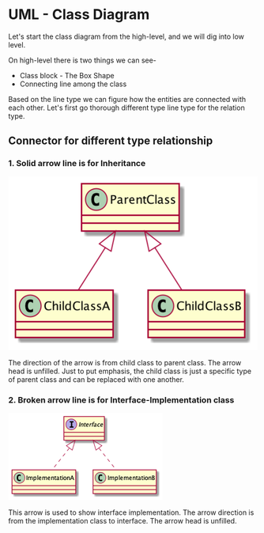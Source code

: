 # UML - Class Diagram

Let's start the class diagram from the high-level, and we will dig into low level.

On high-level there is two things we can see-

 * Class block - The Box Shape
 * Connecting line among the class

Based on the line type we can figure how the entities are connected with each other. Let's first go thorough different
type line type for the relation type.

## Connector for different type relationship

### 1. Solid arrow line is for Inheritance

![Solid arrow line is for Inheritance](./diagram/inheritance.png)

The direction of the arrow is from child class to parent class. The arrow head is unfilled.
Just to put emphasis, the child class is just a specific type of parent class and can be replaced with one another.

### 2. Broken arrow line is for Interface-Implementation class

![Dashed arrow line is for Interface](./diagram/interface.png)

This arrow is used to show interface implementation. The arrow direction is from the implementation class to interface.
The arrow head is unfilled.